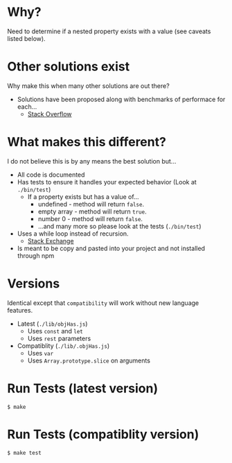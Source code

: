 # Why?
Need to determine if a nested property exists with a value (see caveats listed below).

# Other solutions exist
Why make this when many other solutions are out there?
- Solutions have been proposed along with benchmarks of performace for each...
  - [Stack Overflow](https://stackoverflow.com/questions/2631001/javascript-test-for-existence-of-nested-object-key)

# What makes this different?
I do not believe this is by any means the best solution but...
- All code is documented
- Has tests to ensure it handles your expected behavior (Look at `./bin/test`)
  - If a property exists but has a value of...
    - undefined - method will return `false`.
    - empty array - method will return `true`.
    - number 0 - method will return `false`.
    - ...and many more so please look at the tests (`./bin/test`)
- Uses a while loop instead of recursion.
  - [Stack Exchange](https://softwareengineering.stackexchange.com/questions/179863/performance-recursion-vs-iteration-in-javascript)
- Is meant to be copy and pasted into your project and not installed through npm

# Versions
Identical except that `compatibility` will work without new language features.
- Latest (`./lib/objHas.js`)
  - Uses `const` and `let`
  - Uses `rest` parameters
- Compatiblity (`./lib/.objHas.js`)
  - Uses `var`
  - Uses `Array.prototype.slice` on arguments

# Run Tests (latest version)
```$ make```

# Run Tests (compatiblity version)
```$ make test```

